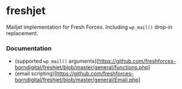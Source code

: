 # freshjet
Mailjet implementation for Fresh Forces. Including `wp_mail()` drop-in replacement.

### Documentation
- (supported `wp_mail()` arguments)[https://github.com/freshforces-borndigital/freshjet/blob/master/general/functions.php]
- (email scripting)[https://github.com/freshforces-borndigital/freshjet/blob/master/general/Email.php]
